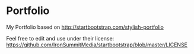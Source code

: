 Portfolio
=========

My Portfolio based on http://startbootstrap.com/stylish-portfolio

Feel free to edit and use under their license: 
https://github.com/IronSummitMedia/startbootstrap/blob/master/LICENSE
